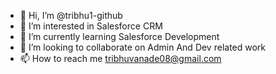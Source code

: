 - 👋 Hi, I’m @tribhu1-github
- 👀 I’m interested in Salesforce CRM
- 🌱 I’m currently learning Salesforce Development
- 💞️ I’m looking to collaborate on Admin And Dev related work
- 📫 How to reach me tribhuvanade08@gmail.com
 

<!---
tribhu1-github/tribhu1-github is a ✨ special ✨ repository because its `README.md` (this file) appears on your GitHub profile.
You can click the Preview link to take a look at your changes.
--->
